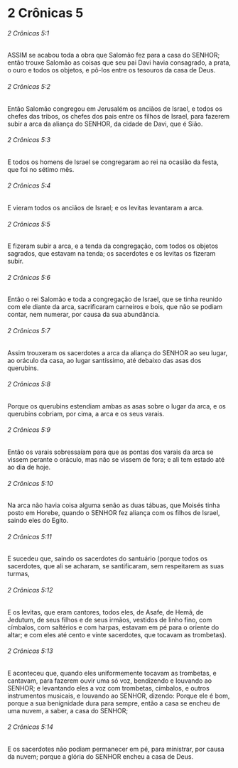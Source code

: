 # 2 Crônicas 5

###### 2 Crônicas 5:1

ASSIM se acabou toda a obra que Salomão fez para a casa do SENHOR; então trouxe Salomão as coisas que seu pai Davi havia consagrado, a prata, o ouro e todos os objetos, e pô-los entre os tesouros da casa de Deus.

###### 2 Crônicas 5:2

Então Salomão congregou em Jerusalém os anciãos de Israel, e todos os chefes das tribos, os chefes dos pais entre os filhos de Israel, para fazerem subir a arca da aliança do SENHOR, da cidade de Davi, que é Sião.

###### 2 Crônicas 5:3

E todos os homens de Israel se congregaram ao rei na ocasião da festa, que foi no sétimo mês.

###### 2 Crônicas 5:4

E vieram todos os anciãos de Israel; e os levitas levantaram a arca.

###### 2 Crônicas 5:5

E fizeram subir a arca, e a tenda da congregação, com todos os objetos sagrados, que estavam na tenda; os sacerdotes e os levitas os fizeram subir.

###### 2 Crônicas 5:6

Então o rei Salomão e toda a congregação de Israel, que se tinha reunido com ele diante da arca, sacrificaram carneiros e bois, que não se podiam contar, nem numerar, por causa da sua abundância.

###### 2 Crônicas 5:7

Assim trouxeram os sacerdotes a arca da aliança do SENHOR ao seu lugar, ao oráculo da casa, ao lugar santíssimo, até debaixo das asas dos querubins.

###### 2 Crônicas 5:8

Porque os querubins estendiam ambas as asas sobre o lugar da arca, e os querubins cobriam, por cima, a arca e os seus varais.

###### 2 Crônicas 5:9

Então os varais sobressaíam para que as pontas dos varais da arca se vissem perante o oráculo, mas não se vissem de fora; e ali tem estado até ao dia de hoje.

###### 2 Crônicas 5:10

Na arca não havia coisa alguma senão as duas tábuas, que Moisés tinha posto em Horebe, quando o SENHOR fez aliança com os filhos de Israel, saindo eles do Egito.

###### 2 Crônicas 5:11

E sucedeu que, saindo os sacerdotes do santuário (porque todos os sacerdotes, que ali se acharam, se santificaram, sem respeitarem as suas turmas,

###### 2 Crônicas 5:12

E os levitas, que eram cantores, todos eles, de Asafe, de Hemã, de Jedutum, de seus filhos e de seus irmãos, vestidos de linho fino, com címbalos, com saltérios e com harpas, estavam em pé para o oriente do altar; e com eles até cento e vinte sacerdotes, que tocavam as trombetas).

###### 2 Crônicas 5:13

E aconteceu que, quando eles uniformemente tocavam as trombetas, e cantavam, para fazerem ouvir uma só voz, bendizendo e louvando ao SENHOR; e levantando eles a voz com trombetas, címbalos, e outros instrumentos musicais, e louvando ao SENHOR, dizendo: Porque ele é bom, porque a sua benignidade dura para sempre, então a casa se encheu de uma nuvem, a saber, a casa do SENHOR;

###### 2 Crônicas 5:14

E os sacerdotes não podiam permanecer em pé, para ministrar, por causa da nuvem; porque a glória do SENHOR encheu a casa de Deus.

